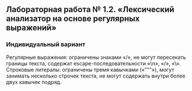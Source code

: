 ## Лабораторная работа № 1.2. «Лексический анализатор на основе регулярных выражений»

### Индивидуальный вариант  
Регулярные выражения: ограничены знаками «/», не могут пересекать границы текста, содержат escape-последовательности «\n», «\/», «\\». Строковые литералы: ограничены тремя кавычками («"""»), могут занимать несколько строчек текста, не могут содержать внутри более двух кавычек подряд.
